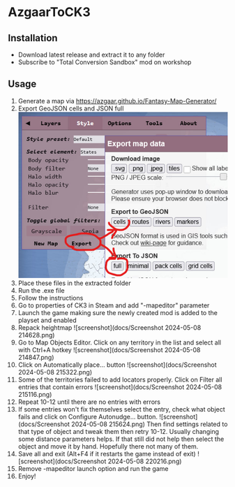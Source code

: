 # AzgaarToCK3
## Installation
- Download latest release and extract it to any folder
- Subscribe to "Total Conversion Sandbox" mod on workshop

## Usage
1. Generate a map via https://azgaar.github.io/Fantasy-Map-Generator/
2. Export GeoJSON cells and JSON full
![screenshot](docs/photo_2024-05-08_21-40-06.jpg)
3. Place these files in the extracted folder
4. Run the .exe file
5. Follow the instructions
6. Go to properties of CK3 in Steam and add "-mapeditor" parameter
7. Launch the game making sure the newly created mod is added to the playset and enabled
8. Repack heightmap
![screenshot](docs/Screenshot 2024-05-08 214628.png)
10. Go to Map Objects Editor. Click on any territory in the list and select all with Ctrl+A hotkey
![screenshot](docs/Screenshot 2024-05-08 214847.png)
11. Click on Automatically place... button
![screenshot](docs/Screenshot 2024-05-08 215322.png)
12. Some of the territories failed to add locators properly. Click on Filter all entries that contain errors
![screenshot](docs/Screenshot 2024-05-08 215116.png)
13. Repeat 10-12 until there are no entries with errors
14. If some entries won't fix themselves select the entry, check what object fails and click on Configure Autonudge... button.
![screenshot](docs/Screenshot 2024-05-08 215624.png)
Then find settings related to that type of object and tweak them then retry 10-12.
Usually changing some distance parameters helps.
If that still did not help then select the object and move it by hand.
Hopefully there not many of them.
15. Save all and exit (Alt+F4 if it restarts the game instead of exit)
![screenshot](docs/Screenshot 2024-05-08 220216.png)
16. Remove -mapeditor launch option and run the game
17. Enjoy!